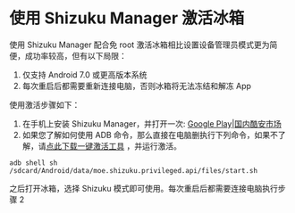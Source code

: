 # 使用 Shizuku Manager 激活冰箱

使用 Shizuku Manager 配合免 root 激活冰箱相比设置设备管理员模式更为简便，成功率较高，但有以下局限：

1. 仅支持 Android 7.0 或更高版本系统
2. 每次重启后都需要重新连接电脑，否则冰箱将无法冻结和解冻 App

使用激活步骤如下：

1. 在手机上安装 Shizuku Manager，并打开一次: [Google Play](https://play.google.com/store/apps/details?id=moe.shizuku.privileged.api)|[国内酷安市场](https://www.coolapk.com/apk/moe.shizuku.privileged.api)
2. 如果您了解如何使用 ADB 命令，那么直接在电脑删执行下列命令，如果不了解，请[点此下载一键激活工具]() ，并运行激活。

```
adb shell sh /sdcard/Android/data/moe.shizuku.privileged.api/files/start.sh
```

之后打开冰箱，选择 Shizuku 模式即可使用。每次重启后都需要连接电脑执行步骤 2
